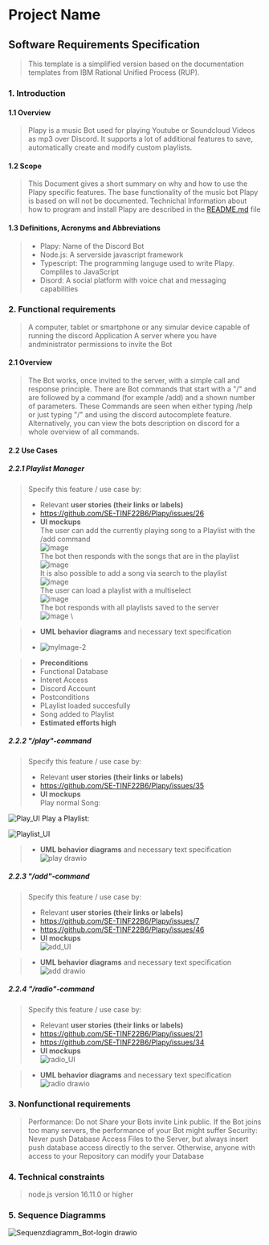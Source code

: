 # Project Name
## Software Requirements Specification
> This template is a simplified version based on the documentation templates from IBM Rational Unified Process (RUP).
### 1. Introduction
#### 1.1 Overview
> Plapy is a music Bot used for playing Youtube or Soundcloud Videos as mp3 over Discord. It supports a lot of additional features to save, automatically create and modify custom playlists.
#### 1.2 Scope
> This Document gives a short summary on why and how to use the Plapy specific features. The base functionality of the music bot Plapy is based on will not be documented. Technichal Information about how to program and install Plapy are described in the [README.md](README.md) file
#### 1.3 Definitions, Acronyms and Abbreviations
> - Plapy: Name of the Discord Bot
> - Node.js: A serverside javascript framework
> - Typescript: The programming languge used to write Plapy. Compliles to JavaScript
> - Disord: A social platform with voice chat and messaging capabilities

### 2. Functional requirements
> A computer, tablet or smartphone or any simular device capable of running the discord Application
> A server where you have andministrator permissions to invite the Bot

#### 2.1 Overview 
> The Bot works, once invited to the server, with a simple call and response principle. There are Bot commands that start with a "/" and are followed by a command (for example /add) and a shown number of parameters. These Commands are seen when either typing /help or just typing "/" and using the discord autocomplete feature. Alternatively, you can view the bots description on discord for a whole overview of all commands.

#### 2.2 Use Cases

##### 2.2.1 Playlist Manager
> Specify this feature / use case by:
> - Relevant **user stories (their links or labels)**
> - https://github.com/SE-TINF22B6/Plapy/issues/26
> - **UI mockups** \
The user can add the currently playing song to a Playlist with the /add command \
![image](https://github.com/SE-TINF22B6/Plapy/assets/81536709/10ea1a59-1a24-4241-93cc-2c34bfa0d8e0) \
The bot then responds with the songs that are in the playlist \
![image](https://github.com/SE-TINF22B6/Plapy/assets/81536709/0bfdb307-7eba-4a25-9c35-ef68785e5cec) \
It is also possible to add a song via search to the playlist\
![image](https://github.com/SE-TINF22B6/Plapy/assets/81536709/affb2cc7-f47e-4c7a-bbba-e87c2a0384af) \
The user can load a playlist with a multiselect \
![image](https://github.com/SE-TINF22B6/Plapy/assets/81536709/599ae2a2-8bc6-4247-ab83-8bf361a7bdd7) \
The bot responds with all playlists saved to the server \
![image](https://github.com/SE-TINF22B6/Plapy/assets/81536709/640c9913-89f2-431d-9d11-b848ab0f95ca) \

> - **UML behavior diagrams** and necessary text specification
>
> - ![myImage-2](https://github.com/SE-TINF22B6/Plapy/assets/57218126/2d1702e8-9c68-4f6f-a32d-fbb7387214ca)

> - **Preconditions**
> - Functional Database
> - Interet Access
> - Discord Account
> - Postconditions
> - PLaylist loaded succesfully
> - Song added to Playlist
> - **Estimated efforts high**

##### 2.2.2 "/play"-command
> Specify this feature / use case by:
> - Relevant **user stories (their links or labels)**
> - https://github.com/SE-TINF22B6/Plapy/issues/35
> - **UI mockups** \
Play normal Song:

![Play_UI](https://github.com/SE-TINF22B6/Plapy/assets/123726628/44538b7f-ccde-4e76-a1f8-3402ba847ac8)
Play a Playlist:

![Playlist_UI](https://github.com/SE-TINF22B6/Plapy/assets/123726628/66ee50b4-8d47-4c24-a372-ff49af4463db)
> - **UML behavior diagrams** and necessary text specification
![play drawio](https://github.com/SE-TINF22B6/Plapy/assets/123726628/134e91fa-8e00-409a-928c-d8c4772c6b14)

##### 2.2.3 "/add"-command
> Specify this feature / use case by:
> - Relevant **user stories (their links or labels)**
> - https://github.com/SE-TINF22B6/Plapy/issues/7
> - https://github.com/SE-TINF22B6/Plapy/issues/46
> - **UI mockups** \
![add_UI](https://github.com/SE-TINF22B6/Plapy/assets/123726628/623ed087-c987-4054-a98f-82db12d82389)

> - **UML behavior diagrams** and necessary text specification
![add drawio](https://github.com/SE-TINF22B6/Plapy/assets/123726628/e7bd45d4-dafd-4cd0-ac09-27decdd969ed)


##### 2.2.4 "/radio"-command
> Specify this feature / use case by:
> - Relevant **user stories (their links or labels)**
> - https://github.com/SE-TINF22B6/Plapy/issues/21
> - https://github.com/SE-TINF22B6/Plapy/issues/34
> - **UI mockups** \
![radio_UI](https://github.com/SE-TINF22B6/Plapy/assets/123726628/554c81d1-6aab-4042-b50a-5aede7088f35)

> - **UML behavior diagrams** and necessary text specification
![radio drawio](https://github.com/SE-TINF22B6/Plapy/assets/123726628/d5a956d1-e3c9-4c33-b0fe-a6b5d23ad267)


### 3. Nonfunctional requirements
> Performance: Do not Share your Bots invite Link public. If the Bot joins too many servers, the performance of your Bot might suffer
> Security: Never push Database Access Files to the Server, but always insert push database access directly to the server. Otherwise, anyone with access to your Repository can modify your Database


### 4. Technical constraints
> node.js version 16.11.0 or higher


### 5. Sequence Diagramms
![Sequenzdiagramm_Bot-login drawio](https://github.com/SE-TINF22B6/Plapy/assets/123726628/1ba93f8e-1469-4b4a-b5c4-e673f294a700)

